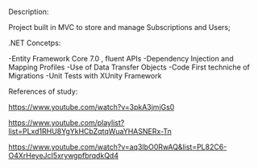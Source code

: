 Description: 


Project built in MVC to store and manage Subscriptions and Users;

.NET Concetps:

-Entity Framework Core 7.0 , fluent APIs 
-Dependency Injection and Mapping Profiles
-Use of Data Transfer Objects 
-Code First techniche of Migrations
-Unit Tests with XUnity Framework 


References of study:


https://www.youtube.com/watch?v=3pkA3jmjGs0

https://www.youtube.com/playlist?list=PLxd1RHU8YgYkHCbZqtqWuaYHASNERx-Tn

https://www.youtube.com/watch?v=aq3IbO0RwAQ&list=PL82C6-O4XrHeyeJcI5xrywgpfbrqdkQd4
